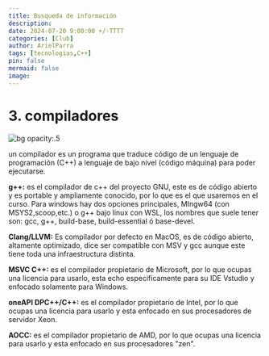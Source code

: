 ```yaml
---
title: Busqueda de información
description: 
date: 2024-07-20 9:00:00 +/-TTTT
categories: [Club]
author: ArielParra 
tags: [tecnologias,C++]
pin: false
mermaid: false
image:
---
```


# **3. compiladores**
![bg opacity:.5](https://www.campusmvp.es/recursos/image.axd?picture=/2018/1T/Compilador_Cover.png)

un compilador es un programa que traduce código de un lenguaje de programación (C++) a lenguaje de bajo nivel (código máquina) para poder ejecutarse.

**g++:** es el compilador de c++ del proyecto GNU, este es de código abierto y es portable y ampliamente conocido, por lo que es el que usaremos en el curso.
Para windows hay dos opciones principales, MIngw64 (con MSYS2,scoop,etc.) o g++ bajo linux con WSL, los nombres que suele tener son: gcc, g++, build-base, build-essential ó base-devel.

**Clang/LLVM:** Es compilador por defecto en MacOS, es de código abierto, altamente optimizado, dice ser compatible con MSV y gcc aunque este tiene toda una infraestructura distinta.

**MSVC C++:** es el compilador propietario de Microsoft, por lo que ocupas una licencia para usarlo, esta echo especificamente para su IDE Vstudio y enfocado solamente para Windows.

**oneAPI DPC++/C++:** es el compilador propietario de Intel, por lo que ocupas una licencia para usarlo y esta enfocado en sus procesadores de servidor Xeon.

**AOCC:** es el compilador propietario de AMD, por lo que ocupas una licencia para usarlo y esta enfocado en sus procesadores "zen".


